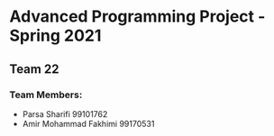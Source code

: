 # Advanced Programming Project - Spring 2021
## Team 22

### Team Members:
- Parsa Sharifi 99101762
- Amir Mohammad Fakhimi 99170531
